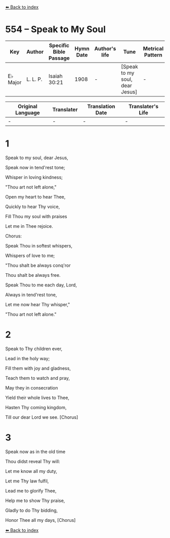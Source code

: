 [⬅️ Back to index](../README.md)

# 554 – Speak to My Soul

Key | Author   | Specific Bible Passage     |Hymn Date |Author's life |Tune |Metrical Pattern   |Composer/Source
-- | --------- | ---------------------------|----------|--------------|-----|-------------------|-------------  
E♭ Major |L. L. P. |Isaiah 30:21 |1908 |- |[Speak to my soul, dear Jesus] |- |-

Original Language | Translater | Translation Date   | Translater's Life  
----------------- | --------- | --------------------|-------------     
\- |- |- |-




# 1

Speak to my soul, dear Jesus,

Speak now in tend'rest tone;

Whisper in loving kindness;

"Thou art not left alone,"

Open my heart to hear Thee,

Quickly to hear Thy voice,

Fill Thou my soul with praises

Let me in Thee rejoice.



Chorus:

Speak Thou in softest whispers,

Whispers of love to me;

"Thou shalt be always conq'ror 

Thou shalt be always free.

Speak Thou to me each day, Lord,

Always in tend'rest tone,

Let me now hear Thy whisper,"

"Thou art not left alone."



# 2

Speak to Thy children ever,

Lead in the holy way;

Fill them with joy and gladness,

Teach them to watch and pray,

May they in consecration

Yield their whole lives to Thee,

Hasten Thy coming kingdom,

Till our dear Lord we see.  [Chorus]



# 3

Speak now as in the old time

Thou didst reveal Thy will:

Let me know all my duty,

Let me Thy law fulfil,

Lead me to glorify Thee,

Help me to show Thy praise,

Gladly to do Thy bidding, 

Honor Thee all my days,  [Chorus]



[⬅️ Back to index](../README.md)
